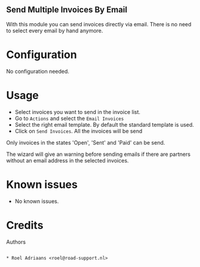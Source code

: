 Send Multiple Invoices By Email
-------------------------------

With this module you can send invoices directly via email.
There is no need to select every email by hand anymore.

Configuration
=============

No configuration needed.

Usage
=====

* Select invoices you want to send in the invoice list.
* Go to `Actions` and select the `Email Invoices`
* Select the right email template. By default the standard template is used.
* Click on `Send Invoices`. All the invoices will be send

Only invoices in the states 'Open', 'Sent' and 'Paid' can be send.

The wizard will give an warning before sending emails if there are partners
without an email address in the selected invoices.

Known issues
============

* No known issues.

Credits
=======

Authors
~~~~~~~

* Roel Adriaans <roel@road-support.nl>